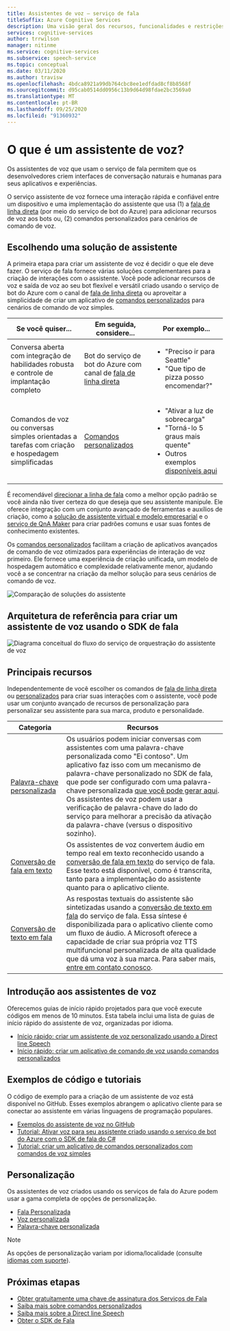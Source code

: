 ```yaml
---
title: Assistentes de voz – serviço de fala
titleSuffix: Azure Cognitive Services
description: Uma visão geral dos recursos, funcionalidades e restrições para assistentes de voz usando o kit de desenvolvimento de software de fala (SDK).
services: cognitive-services
author: trrwilson
manager: nitinme
ms.service: cognitive-services
ms.subservice: speech-service
ms.topic: conceptual
ms.date: 03/11/2020
ms.author: travisw
ms.openlocfilehash: 4bdca8921a99db764cbc8ee1edfdad8cf8b8568f
ms.sourcegitcommit: d95cab0514dd0956c13b9d64d98fdae2bc3569a0
ms.translationtype: MT
ms.contentlocale: pt-BR
ms.lasthandoff: 09/25/2020
ms.locfileid: "91360932"
---
```

# <a name="what-is-a-voice-assistant"></a>O que é um assistente de voz?

Os assistentes de voz que usam o serviço de fala permitem que os desenvolvedores criem interfaces de conversação naturais e humanas para seus aplicativos e experiências.

O serviço assistente de voz fornece uma interação rápida e confiável entre um dispositivo e uma implementação do assistente que usa (1) a [fala de linha direta](direct-line-speech.md) (por meio do serviço de bot do Azure) para adicionar recursos de voz aos bots ou, (2) comandos personalizados para cenários de comando de voz.

## <a name="choosing-an-assistant-solution"></a>Escolhendo uma solução de assistente

A primeira etapa para criar um assistente de voz é decidir o que ele deve fazer. O serviço de fala fornece várias soluções complementares para a criação de interações com o assistente. Você pode adicionar recursos de voz e saída de voz ao seu bot flexível e versátil criado usando o serviço de bot do Azure com o canal de [fala de linha direta](direct-line-speech.md) ou aproveitar a simplicidade de criar um aplicativo de [comandos personalizados](custom-commands.md) para cenários de comando de voz simples.

| Se você quiser... | Em seguida, considere... | Por exemplo... |
|-------------------|------------------|----------------|
|Conversa aberta com integração de habilidades robusta e controle de implantação completo | Bot do serviço de bot do Azure com canal de [fala de linha direta](direct-line-speech.md) | <ul><li>"Preciso ir para Seattle"</li><li>"Que tipo de pizza posso encomendar?"</li></ul>
|Comandos de voz ou conversas simples orientadas a tarefas com criação e hospedagem simplificadas | [Comandos personalizados](custom-commands.md) | <ul><li>"Ativar a luz de sobrecarga"</li><li>"Torná-lo 5 graus mais quente"</li><li>Outros exemplos [disponíveis aqui](https://speech.microsoft.com/customcommands)</li></ul>

É recomendável [direcionar a linha de fala](direct-line-speech.md) como a melhor opção padrão se você ainda não tiver certeza do que deseja que seu assistente manipule. Ele oferece integração com um conjunto avançado de ferramentas e auxílios de criação, como a [solução de assistente virtual e modelo empresarial](https://docs.microsoft.com/azure/bot-service/bot-builder-enterprise-template-overview) e o [serviço de QnA Maker](https://docs.microsoft.com/azure/cognitive-services/QnAMaker/Overview/overview) para criar padrões comuns e usar suas fontes de conhecimento existentes.

Os [comandos personalizados](custom-commands.md) facilitam a criação de aplicativos avançados de comando de voz otimizados para experiências de interação de voz primeiro. Ele fornece uma experiência de criação unificada, um modelo de hospedagem automático e complexidade relativamente menor, ajudando você a se concentrar na criação da melhor solução para seus cenários de comando de voz.

   ![Comparação de soluções do assistente](media/voice-assistants/assistant-solution-comparison.png "Comparação de soluções do assistente")


## <a name="reference-architecture-for-building-a-voice-assistant-using-the-speech-sdk"></a>Arquitetura de referência para criar um assistente de voz usando o SDK de fala

   ![Diagrama conceitual do fluxo do serviço de orquestração do assistente de voz](media/voice-assistants/overview.png "O fluxo do assistente de voz")

## <a name="core-features"></a>Principais recursos

Independentemente de você escolher os comandos de [fala de linha direta](direct-line-speech.md) ou [personalizados](custom-commands.md) para criar suas interações com o assistente, você pode usar um conjunto avançado de recursos de personalização para personalizar seu assistente para sua marca, produto e personalidade.

| Categoria | Recursos |
|----------|----------|
|[Palavra-chave personalizada](speech-devices-sdk-create-kws.md) | Os usuários podem iniciar conversas com assistentes com uma palavra-chave personalizada como "Ei contoso". Um aplicativo faz isso com um mecanismo de palavra-chave personalizado no SDK de fala, que pode ser configurado com uma palavra-chave personalizada [que você pode gerar aqui](speech-devices-sdk-create-kws.md). Os assistentes de voz podem usar a verificação de palavra-chave do lado do serviço para melhorar a precisão da ativação da palavra-chave (versus o dispositivo sozinho).
|[Conversão de fala em texto](speech-to-text.md) | Os assistentes de voz convertem áudio em tempo real em texto reconhecido usando a [conversão de fala em texto](speech-to-text.md) do serviço de fala. Esse texto está disponível, como é transcrita, tanto para a implementação do assistente quanto para o aplicativo cliente.
|[Conversão de texto em fala](text-to-speech.md) | As respostas textuais do assistente são sintetizadas usando a [conversão de texto em fala](text-to-speech.md) do serviço de fala. Essa síntese é disponibilizada para o aplicativo cliente como um fluxo de áudio. A Microsoft oferece a capacidade de criar sua própria voz TTS multifuncional personalizada de alta qualidade que dá uma voz à sua marca. Para saber mais, [entre em contato conosco](mailto:mstts@microsoft.com).

## <a name="getting-started-with-voice-assistants"></a>Introdução aos assistentes de voz

Oferecemos guias de início rápido projetados para que você execute códigos em menos de 10 minutos. Esta tabela inclui uma lista de guias de início rápido do assistente de voz, organizadas por idioma.

* [Início rápido: criar um assistente de voz personalizado usando a Direct line Speech](quickstarts/voice-assistants.md)
* [Início rápido: criar um aplicativo de comando de voz usando comandos personalizados](quickstart-custom-commands-application.md)

## <a name="sample-code-and-tutorials"></a>Exemplos de código e tutoriais

O código de exemplo para a criação de um assistente de voz está disponível no GitHub. Esses exemplos abrangem o aplicativo cliente para se conectar ao assistente em várias linguagens de programação populares.

* [Exemplos do assistente de voz no GitHub](https://github.com/Azure-Samples/Cognitive-Services-Voice-Assistant)
* [Tutorial: Ativar voz para seu assistente criado usando o serviço de bot do Azure com o SDK de fala do C#](tutorial-voice-enable-your-bot-speech-sdk.md)
* [Tutorial: criar um aplicativo de comandos personalizados com comandos de voz simples](how-to-custom-commands-create-application-with-simple-commands.md)

## <a name="customization"></a>Personalização

Os assistentes de voz criados usando os serviços de fala do Azure podem usar a gama completa de opções de personalização.

* [Fala Personalizada](how-to-custom-speech.md)
* [Voz personalizada](how-to-custom-voice.md)
* [Palavra-chave personalizada](custom-keyword-overview.md)

> [!NOTE]
> As opções de personalização variam por idioma/localidade (consulte [idiomas com suporte](language-support.md)).

## <a name="next-steps"></a>Próximas etapas

* [Obter gratuitamente uma chave de assinatura dos Serviços de Fala](overview.md#try-the-speech-service-for-free)
* [Saiba mais sobre comandos personalizados](custom-commands.md)
* [Saiba mais sobre a Direct line Speech](direct-line-speech.md)
* [Obter o SDK de Fala](speech-sdk.md)